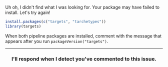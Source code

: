 Uh oh, I didn't find what I was looking for. Your package may have failed to install. Let's try again!

```r
install.packages(c("targets", "tarchetypes"))
library(targets)
```

When both pipeline packages are installed, comment with the message that appears after you run `packageVersion("targets")`.

<hr><h3 align="center">I'll respond when I detect you've commented to this issue.</h3>
